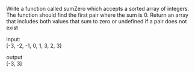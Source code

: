 Write a function called sumZero which accepts a sorted
array of integers. The function should find the first pair
where the sum is 0. Return an array that includes both
values that sum to zero or undefined if a pair does not exist  

input:  
[-3, -2, -1, 0, 1, 3, 2, 3]  

output  
[-3, 3]  
